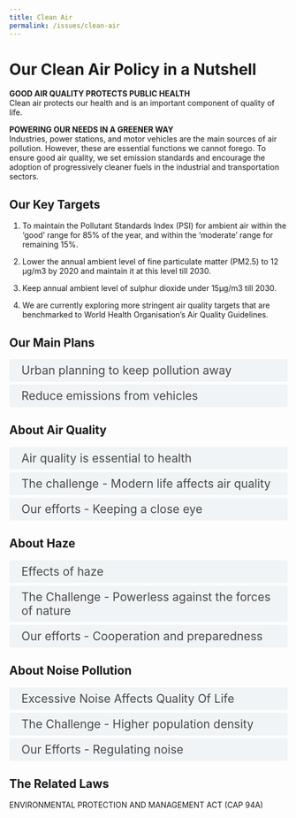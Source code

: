 ```yaml
---
title: Clean Air
permalink: /issues/clean-air
---
```

<!-- Custom style for accordion -->
<style>

input {
    display: none;
}

label {
    display: block;    
    padding: 8px 22px;
    margin: 0 0 5px 0;
    cursor: pointer;
    background: #F0F4F6;
    border-radius: 3px;
    color: #484848;
    transition: ease .5s;
    font-size: 1.5em;
}

label:hover {
    background: #4a96b0;
    color: #FFF;
}

.accordion-content {
    /* background: #E2E5F6; */
    padding: 10px 0px 30px 30px;
    /* border: 1px solid #484848; */
    margin: 0 0 1px 0;
    border-radius: 3px;
}

input + label + .accordion-content {
    display: none;
}

input:checked + label + .accordion-content {
    display: block;
}

</style>
<!-- End of accordion -->

<div class="container">

<h1><b>Our Clean Air Policy in a Nutshell</b></h1>

<p><strong>GOOD AIR QUALITY PROTECTS PUBLIC HEALTH</strong><br>    Clean air protects our health and is an important component of quality of life.</p>

<p><strong>POWERING OUR NEEDS IN A GREENER WAY</strong><br>    Industries, power stations, and motor vehicles are the main sources of air pollution. However, these are essential functions we cannot forego. To ensure good air quality, we set emission standards and encourage the adoption of progressively cleaner fuels in the industrial and transportation sectors.</p>

<h2 id="our-key-targets">Our Key Targets</h2>
<ol>
    <li><p>To maintain the Pollutant Standards Index (PSI) for ambient air within the ‘good’ range for 85% of the year, and within the ‘moderate’ range for remaining 15%.</p>
    </li>
    <li><p>Lower the annual ambient level of fine particulate matter (PM2.5) to 12 µg/m3  by 2020 and maintain it at this level till 2030.</p>
    </li>
    <li><p>Keep annual ambient level of sulphur dioxide under 15µg/m3  till 2030.</p>
    </li>
    <li><p>We are currently exploring more stringent air quality targets that are benchmarked to World Health Organisation’s Air Quality Guidelines.</p>
    </li>
</ol>

<h2 id="our-main-plans">Our Main Plans</h2>

<div>
    <input type="checkbox" id="title1" /><label for="title1">Urban planning to keep pollution away</label>
    <div class="accordion-content">
        <p>Environmental problems can be avoided through proper land use planning. In Singapore, an integrated approach is adopted to ensure that environmental considerations are factored in our land-use planning, development control and building control stages in order to minimise pollution impacts and mitigate nuisance impacts on surrounding land uses. Industries are sited in designated industrial estates with adequate buffer from residential estates. </p>
        <p>Before industries are allowed to operate in Singapore, they are screened to ensure they do not pose un-manageable pollution problems and health and safety hazards. In addition, they have to incorporate pollution control measures to comply with NEA’s air emissions standards and regulations.
        </p>
    </div>
    <input type="checkbox" id="title2" /><label for="title2">Reduce emissions from vehicles</label>
        <div class="accordion-content">
        <p>All new vehicles in Singapore have to meet minimum emission standards.</p>
        <p>Emission standards have been progressively tightened over the years, taking into consideration the cost and environmental benefits. The next standard for all new diesel vehicles is the Euro V emission standard, to be mandated from 1 Jan 2014. Diesel vehicles registered on or after 1 October 2006 are required to meet at least Euro IV standard while all new petrol vehicles have to comply with Euro II standard since 1 January 2001. Euro V emission standard will be mandated for all new diesel vehicles from 1 Jan 2014. </p>
        <p>Existing vehicles on the road are required to undergo regular inspections to ensure that they do not emit excessive smoke.</p>
    </div>
</div>

<a id="air-quality"></a>

<h2>About Air Quality</h2>

<div class="container">
    <input type="checkbox" id="title3" /><label for="title3">Air quality is essential to health</label>
    <div class="accordion-content">
        <p>Ensuring good air quality safeguards public health. It is an important component of our quality of life.</p>
        <p>As a city develops, air pollutants are inevitably produced. Without control measures, increased urbanisation and industrialisation threaten to degrade our air quality. While our air quality is relatively good as compared to major cities, our levels of sulphur dioxide and fine particulate matter, such as PM2.5, remain a concern.</p>
        <p>PM2.5 refers to fine air particles that measure less than 2.5 micrometres in diameter. These air particles are often found in dirt, dust and soot, and are dangerous to health because they can lodge deep in our lungs.</p>
    </div>
    <input type="checkbox" id="title5" /><label for="title5">The challenge - Modern life affects air quality</label>
    <div class="accordion-content">
        <p>Many of our activities can result in air pollution. Our main sources of air pollution are vehicles, power stations and refineries.</p>
        <p>To keep our air quality good, we review our air emission standards for industries and vehicles regularly and benchmark ourselves against major cities around the world.</p>
        <p>For example, to reduce PM2.5 emissions from diesel vehicles, our main contributor to PM2.5 levels, stricter Euro V emission standards will be mandated for all new diesel motor vehicles from 1 Jan 2014.
        </p>
    </div>
    <input type="checkbox" id="title6" /><label for="title6">Our efforts - Keeping a close eye</label>
    <div class="accordion-content"> 
        <p><em>MANAGEMENT OF AIR QUALITY IN SINGAPORE</em></p>
        <p>Stringent measures have been put in place to ensure that Singapore maintains good air quality. From the planning stage, such as locating pollutive industries away from residential areas, down to mandating and enforcing strict emission standards, we have been careful to calibrate our air pollution control measures to strike a fine balance between supporting economic development and ensuring a high quality of life. These measures have served Singapore well over the past five decades, as can be seen by our good ambient air quality record.</p>
        <p> <em>24-HOUR AIR QUALITY MONITORING NETWORK</em></p>
        <p>The ambient air in Singapore is monitored through a network of air monitoring stations located in different parts of Singapore. The monitoring stations measure concentration levels of particulate matter (PM10), fine particulate matter (PM2.5), sulphur dioxide (SO2), nitrogen dioxide (NO2), ozone (O3), and carbon monoxide (CO). These six pollutant parameters determine the Pollutant Standards Index (PSI).  </p>
        <p>The state of air quality has an impact on our health and quality of life.</p>
        <p>As such, the 24-hour Pollutant Standards Index (PSI) readings of the 5 regions of Singapore are reported every hour on the  <a href="http://www.haze.gov.sg/home">Haze microsite</a>, and myENV  <a href="http://itunes.apple.com/sg/app/myenv/id444435182">iPhone</a>  and  <a href="https://play.google.com/store/apps/details?id=sg.gov.nea&amp;hl=en">Android</a>  app. The 24-hour and 1-hour PM2.5, 24-hour PM10, 24-hour SO<sub>2</sub>, 8-hour CO, 8-hour O3  and 1-hour NO<sub>2</sub>  concentration levels are also published every hour on the  <a href="http://www.nea.gov.sg/anti-pollution-radiation-protection/air-pollution-control/psi/pollutant-concentrations">NEA website</a>.</p>
        <p><em>ACHIEVING HIGHER AIR QUALITY STANDARDS</em></p>
        <p>MEWR has adopted the World Health Organisation (WHO) Air Quality Guidelines (AQG) for particulate matter (PM10), nitrogen dioxide (NO<sub>2</sub>), carbon monoxide (CO) and ozone (O<sub>3</sub>), and the WHO Interim Targets for fine particulate matter (PM2.5) and sulphur dioxide (SO<sub>2</sub>), as Singapore’s air quality targets for 2020. To attain these air quality targets by 2020, abatement measures are being implemented to reduce emissions from vehicles and industries.</p>
        <p><em>NEW AIR QUALITY REPORTING SYSTEM</em></p>
        <p>Since August 2012, NEA has been reporting the 24-hour PM2.5 concentration levels alongside the PSI. This was done as the part of the transition to the new air quality reporting system. From 1 April 2014 onwards, the 24-hour PM2.5 concentration levels has been incorporated into the PSI. The PSI now reflects a total of 6 pollutants – sulphur dioxide (SO<sub>2</sub>), particulate matter (PM10) and fine particulate matter (PM2.5), nitrogen dioxide (NO<sub>2</sub>), carbon monoxide (CO) and ozone (O<sub>3</sub>).</p>
        <p>Under the new PSI system, the health advisory will be based on the new 24-hour PSI as it now directly takes into account PM2.5.</p>
        <p>Previously, health advisories issued by the Government were based on 24-hour PSI and 24-hour PM2.5, whichever was worse. Moreover, the 3-hour PSI is calculated based on PM2.5 concentration levels averaged across three hours. The 1-hour PM2.5 readings, which reflect PM2.5 levels averaged across one hour, is now reported every hour on various NEA-managed platforms.</p>
        <p>To learn more about the changes, visit <a href="http://www.haze.gov.sg/home">Haze microsite.</a></p>
    </div>
</div>

<a id="haze"></a>

<h2> About Haze </h2>

<div class="container">
    <input type="checkbox" id="title7" /><label for="title7">Effects of haze</label>
    <div class="accordion-content">
        <p>Haze not only gives our island a blurry facade, it could cause health effects over time. Singapore has measures in place, and works closely with ASEAN to manage the haze issue. </p>
        <p>One could sneeze or cough more often and one's eyes might be irritated. The elderly, children and individuals with existing heart or lung disease are most sensitive to the effects of haze. Haze also has the potential to lead to impairment of respiratory functions and aggravation of existing respiratory and cardiovascular disease.</p>
    </div>
    <input type="checkbox" id="title8" /><label for="title8">The Challenge - Powerless against the forces of nature</label>
    <div class="accordion-content">
        <p>Practising open burning to clear land for agricultural uses is common in certain areas in the region. The vastness of the land makes it difficult for local authorities to police this practice.</p>
        <p>A combination of dry season, wind direction, cloud formation and poor precipitation formation creates haze. Thus haze could potentially occur at any time of the year.</p>
        <p>Prevailing winds sometimes carry smoke produced by the forest fires across to Singapore. Such instances are particularly likely during the Southwest Monsoon Season.</p>
    </div>
    <input type="checkbox" id="title9" /><label for="title9">Our efforts - Cooperation and preparedness</label>
    <div class="accordion-content"> 
        <p><em>BANDING TOGETHER TO BE PART OF THE SOLUTION</em></p>
        <p>Singapore works closely with ASEAN to manage the haze issue. Some of our efforts include sharing satellite pictures of hotspots and sending our men to help fight fires.</p>
        <p><em>A HAZE ACTION PLAN IN PLACE</em></p>
        <p>We have in place a set of measures and procedures to activate in the event of serious haze levels.</p>
        <p><em>SUGGESTIONS FOR HOMES AND OFFICES</em></p>
        <p>NEA has compiled a list of air cleaning devices for  <a href="http://www.nea.gov.sg/anti-pollution-radiation-protection/air-pollution/psi/air-cleaning-devices">buildings with central air-conditioning system</a>.</p>
        <p><em>TIMELY UPDATES FOR THE PUBLIC</em></p>
        <p>The 24-hr PSI readings by the 5 regions of Singapore are made available on the myEnv  <a href="http://itunes.apple.com/sg/app/myenv/id444435182">iPhone</a>  and  <a href="https://play.google.com/store/apps/details?id=sg.gov.nea&amp;hl=en">Android</a>  app,  <a href="http://www.twitter.com/NEAsg">Twitter</a>  account and  <a href="http://www.nea.gov.sg/">website</a>.</p>
        <p><em>MEASURES IN PLACE TO MANAGE TRANSBOUNDARY HAZE POLLUTION</em></p>
        <p>In 2013, the ASEAN Leaders welcomed the adoption of the recommendation for an ASEAN Sub-Regional Haze Monitoring System to assist in the monitoring of hotspots and internal enforcement actions against irresponsible parties contributing to land and forest fires. MEWR has introduced a Transboundary Haze Pollution Bill, which holds entities accountable for causing or contributing transboundary haze in Singapore. The Bill, passed in Parliament in August 2014, is the first of its kind in the region to provide for criminal and civil liability for conduct of entities which causes or contributes to haze pollution in Singapore.</p>
        <p>An International Advisory Panel on Transboundary Pollution (IAP) has also been appointed to study and advise the Government on the trends and developments in international laws related to transboundary pollution. The IAP will subsequently provide recommendations on solutions and practical steps Singapore can adopt.</p>
    </div>
</div>

<a id="noise-pollution"></a>  

<h2> About Noise Pollution  </h2>

<div class="container">
    <input type="checkbox" id="title10" /><label for="title10">Excessive Noise Affects Quality Of Life</label>
    <div class="accordion-content">
        <p>Excessive noise can affect our quality of life. However, noise cannot be avoided completely as we become more urbanised and densely populated.</p>
    </div>
    <input type="checkbox" id="title11" /><label for="title11">The Challenge - Higher population density</label>
    <div class="accordion-content">
        <p>Singapore is a small and densely populated city-state with an average of over 7,000 residents in each square kilometre of land. Excessive noise can affect our quality of life. However, noise cannot be avoided completely as we become more urbanised and densely populated.</p>
        <p>Given our land constraint, there is a limit on setback distances and land buffers that we can provide to keep noise sources such as road and rail traffic away from residential areas.</p>
        <p>A balance between meeting residents&#39; expectations and the realities of a densely populated Singapore needs to be carefully maintained in the long run.</p>
    </div>
    <input type="checkbox" id="title12" /><label for="title12">Our Efforts - Regulating noise</label>
    <div class="accordion-content">
        <p>NEA controls noise from construction sites and factories by stipulating maximum permissible noise levels for different times of day and night.</p>
        <p>Daytime - 65 Decibels  <br>
        Evening - 60 Decibels  <br>
        Night - 55 Decibels</p>
        <p>The noise limits also vary according to the sensitivity of the areas to noise. Noise standards for in-use vehicles are also in place under the Environmental Protection and Management Regulations.</p>
        <p>From October 2007, maximum permissible noise limits were tightened for construction sites located within 150m of residential or noise sensitive areas for night-time and on Sundays and Public Holidays. In September 2011, NEA further introduced a no-work rule, prohibiting construction activities on Sundays and Public Holidays. The rule covers all new constructions sites commencing work on or after 1 September 2011, and located within 150m of residential or noise sensitive premises such as hospitals and schools.</p>
    </div>
</div>


<h2>The Related Laws</h2>
<p>ENVIRONMENTAL PROTECTION AND MANAGEMENT ACT (CAP 94A)</p>

<!-- container div -->
</div>
